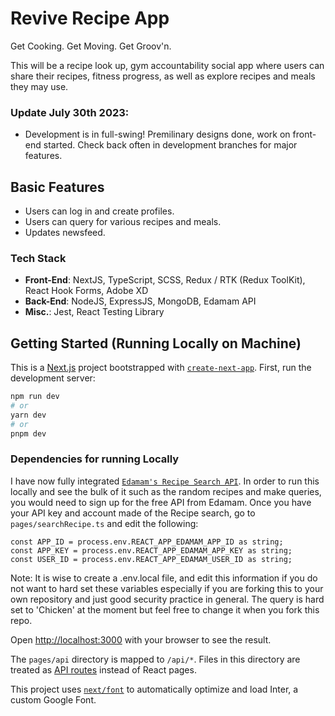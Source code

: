 # Revive Recipe App
Get Cooking. Get Moving. Get Groov'n.

This will be a recipe look up, gym accountability social app where users can share their recipes, fitness progress, as well as explore recipes and meals they may use.

### Update July 30th 2023:
- Development is in full-swing! Premilinary designs done, work on front-end started. Check back often in development branches for major features.

## Basic Features
- Users can log in and create profiles.
- Users can query for various recipes and meals.
- Updates newsfeed.

### Tech Stack 
- <b>Front-End</b>: NextJS, TypeScript, SCSS, Redux / RTK (Redux ToolKit), React Hook Forms, Adobe XD
- <b>Back-End</b>: NodeJS, ExpressJS, MongoDB, Edamam API
- <b>Misc.</b>: Jest, React Testing Library

## Getting Started (Running Locally on Machine)
This is a [Next.js](https://nextjs.org/) project bootstrapped with [`create-next-app`](https://github.com/vercel/next.js/tree/canary/packages/create-next-app).
First, run the development server:

```bash
npm run dev
# or
yarn dev
# or
pnpm dev
```

### Dependencies for running Locally
I have now fully integrated [`Edamam's Recipe Search API`](https://www.edamam.com/). In order to run this locally and see the bulk of it such as the random recipes and make queries, you would need to sign up for the free API from Edamam. Once you have your API key and account made of the Recipe search, go to `pages/searchRecipe.ts` and edit the following:

    const APP_ID = process.env.REACT_APP_EDAMAM_APP_ID as string;
    const APP_KEY = process.env.REACT_APP_EDAMAM_APP_KEY as string;
    const USER_ID = process.env.REACT_APP_EDAMAM_USER_ID as string;
Note: It is wise to create a .env.local file, and edit this information if you do not want to hard set these variables especially if you are forking this to your own repository and just good security practice in general. The query is hard set to 'Chicken' at the moment but feel free to change it when you fork this repo.

Open [http://localhost:3000](http://localhost:3000) with your browser to see the result.

The `pages/api` directory is mapped to `/api/*`. Files in this directory are treated as [API routes](https://nextjs.org/docs/api-routes/introduction) instead of React pages.

This project uses [`next/font`](https://nextjs.org/docs/basic-features/font-optimization) to automatically optimize and load Inter, a custom Google Font.